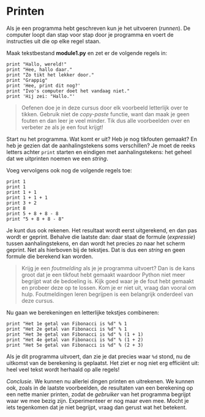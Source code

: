 # Printen

Als je een programma hebt geschreven kun je het uitvoeren (*runnen*). De computer loopt dan stap voor stap door je programma en voert de instructies uit die op elke regel staan.

Maak tekstbestand **module1.py** en zet er de volgende regels in:

    print "Hallo, wereld!"
    print "Hee, hallo daar."
    print "Zo tikt het lekker door."
    print "Grappig"
    print 'Hee, print dit nog?'
    print "Ivo's computer doet het vandaag niet."
    print 'Hij zei: "Hallo."'

> Oefenen doe je in deze cursus door elk voorbeeld letterlijk over te tikken. Gebruik niet de *copy-paste* functie, want dan maak je geen fouten en dan leer je veel minder. Tik dus alle voorbeelden over en verbeter ze als je een fout krijgt!

Start nu het programma. Wat komt er uit? Heb je nog tikfouten gemaakt? En heb je gezien dat de aanhalingstekens soms verschillen? Je moet de reeks letters achter `print` starten en eindigen met aanhalingstekens: het geheel dat we uitprinten noemen we een *string*.

Voeg vervolgens ook nog de volgende regels toe:

    print 1
    print 1
    print 1 + 1
    print 1 + 1 + 1
    print 3 + 2
    print 8
    print 5 + 8 + 8 - 8
    print "5 + 8 + 8 - 8"

Je kunt dus ook rekenen. Het resultaat wordt eerst uitgerekend, en dan pas wordt er geprint. Behalve die laatste dan: daar staat de formule (*expressie*) tussen aanhalingstekens, en dan wordt het precies zo naar het scherm geprint. Net als hierboven bij de tekstjes. Dat is dus een *string* en geen formule die berekend kan worden.

> Krijg je een *foutmelding* als je je programma uitvoert? Dan is de kans groot dat je een tikfout hebt gemaakt waardoor Python niet meer begrijpt wat de bedoeling is. Kijk goed waar je de fout hebt gemaakt en probeer deze op te lossen. Kom je er niet uit, vraag dan vooral om hulp. Foutmeldingen leren begrijpen is een belangrijk onderdeel van deze cursus.

Nu gaan we berekeningen en letterlijke tekstjes combineren:

    print "Het 1e getal van Fibonacci is %d" % 1
    print "Het 2e getal van Fibonacci is %d" % 1
    print "Het 3e getal van Fibonacci is %d" % (1 + 1)
    print "Het 4e getal van Fibonacci is %d" % (1 + 2)
    print "Het 5e getal van Fibonacci is %d" % (2 + 3)

Als je dit programma uitvoert, dan zie je dat precies waar `%d` stond, nu de uitkomst van de berekening is geplaatst. Het ziet er nog niet erg efficiënt uit: heel veel tekst wordt herhaald op alle regels!

*Conclusie.* We kunnen nu allerlei dingen printen en uitrekenen. We kunnen ook, zoals in de laatste voorbeelden, de resultaten van een berekening op een nette manier printen, zodat de *gebruiker* van het programma begrijpt waar we mee bezig zijn. Experimenteer er nog maar even mee. Mocht je iets tegenkomen dat je niet begrijpt, vraag dan gerust wat het betekent.
